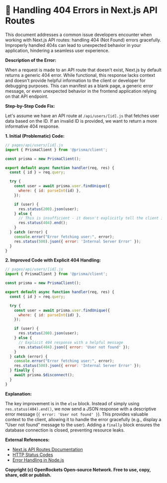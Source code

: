 # 🐞 Handling 404 Errors in Next.js API Routes


This document addresses a common issue developers encounter when working with Next.js API routes: handling 404 (Not Found) errors gracefully.  Improperly handled 404s can lead to unexpected behavior in your application, hindering a seamless user experience.

**Description of the Error:**

When a request is made to an API route that doesn't exist, Next.js by default returns a generic 404 error. While functional, this response lacks context and doesn't provide helpful information to the client or developer for debugging purposes.  This can manifest as a blank page, a generic error message, or even unexpected behavior in the frontend application relying on that API endpoint.

**Step-by-Step Code Fix:**

Let's assume we have an API route at `/api/users/[id].js` that fetches user data based on the ID.  If an invalid ID is provided, we want to return a more informative 404 response.

**1.  Initial (Problematic) Code:**

```javascript
// pages/api/users/[id].js
import { PrismaClient } from '@prisma/client';

const prisma = new PrismaClient();

export default async function handler(req, res) {
  const { id } = req.query;

  try {
    const user = await prisma.user.findUnique({
      where: { id: parseInt(id) },
    });

    if (user) {
      res.status(200).json(user);
    } else {
      // This is insufficient - it doesn't explicitly tell the client it's a 404
      res.status(404).end(); 
    }
  } catch (error) {
    console.error("Error fetching user:", error);
    res.status(500).json({ error: 'Internal Server Error' });
  }
}
```

**2. Improved Code with Explicit 404 Handling:**

```javascript
// pages/api/users/[id].js
import { PrismaClient } from '@prisma/client';

const prisma = new PrismaClient();

export default async function handler(req, res) {
  const { id } = req.query;

  try {
    const user = await prisma.user.findUnique({
      where: { id: parseInt(id) },
    });

    if (user) {
      res.status(200).json(user);
    } else {
      // Explicit 404 response with a helpful message
      res.status(404).json({ error: 'User not found' });
    }
  } catch (error) {
    console.error("Error fetching user:", error);
    res.status(500).json({ error: 'Internal Server Error' });
  } finally {
    await prisma.$disconnect();
  }
}
```

**Explanation:**

The key improvement is in the `else` block. Instead of simply using `res.status(404).end()`, we now send a JSON response with a descriptive error message (`{ error: 'User not found' }`).  This provides valuable context to the client, allowing it to handle the error gracefully (e.g., display a "User not found" message to the user).  Adding a `finally` block ensures the database connection is closed, preventing resource leaks.


**External References:**

* [Next.js API Routes Documentation](https://nextjs.org/docs/api-routes/introduction)
* [HTTP Status Codes](https://developer.mozilla.org/en-US/docs/Web/HTTP/Status)
* [Error Handling in Node.js](https://nodejs.org/api/errors.html)


**Copyright (c) OpenRockets Open-source Network. Free to use, copy, share, edit or publish.**

